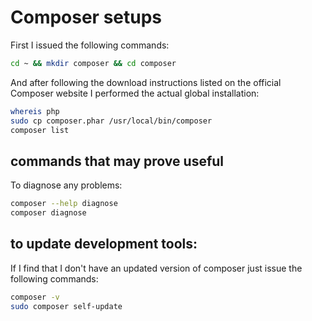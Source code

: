 # Composer setups

First I issued the following commands:

```bash
cd ~ && mkdir composer && cd composer
```

And after following the download instructions listed on the official Composer website I performed the actual global installation:

```bash
whereis php
sudo cp composer.phar /usr/local/bin/composer
composer list
```

## commands that may prove useful

To diagnose any problems:

```bash
composer --help diagnose
composer diagnose
```

## to update development tools:

If I find that I don't have an updated version of composer just issue the following commands:

```bash
composer -v
sudo composer self-update
```
